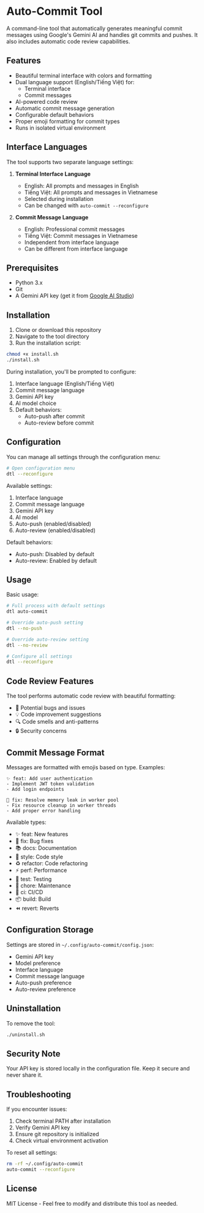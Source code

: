 # Auto-Commit Tool

A command-line tool that automatically generates meaningful commit messages using Google's Gemini AI and handles git commits and pushes. It also includes automatic code review capabilities.

## Features

- Beautiful terminal interface with colors and formatting
- Dual language support (English/Tiếng Việt) for:
  * Terminal interface
  * Commit messages
- AI-powered code review
- Automatic commit message generation
- Configurable default behaviors
- Proper emoji formatting for commit types
- Runs in isolated virtual environment

## Interface Languages

The tool supports two separate language settings:

1. **Terminal Interface Language**
   - English: All prompts and messages in English
   - Tiếng Việt: All prompts and messages in Vietnamese
   - Selected during installation
   - Can be changed with `auto-commit --reconfigure`

2. **Commit Message Language**
   - English: Professional commit messages
   - Tiếng Việt: Commit messages in Vietnamese
   - Independent from interface language
   - Can be different from interface language

## Prerequisites

- Python 3.x
- Git
- A Gemini API key (get it from [Google AI Studio](https://makersuite.google.com/app/apikey))

## Installation

1. Clone or download this repository
2. Navigate to the tool directory
3. Run the installation script:

```bash
chmod +x install.sh
./install.sh
```

During installation, you'll be prompted to configure:
1. Interface language (English/Tiếng Việt)
2. Commit message language
3. Gemini API key
4. AI model choice
5. Default behaviors:
   - Auto-push after commit
   - Auto-review before commit

## Configuration

You can manage all settings through the configuration menu:

```bash
# Open configuration menu
dtl --reconfigure
```

Available settings:
1. Interface language
2. Commit message language
3. Gemini API key
4. AI model
5. Auto-push (enabled/disabled)
6. Auto-review (enabled/disabled)

Default behaviors:
- Auto-push: Disabled by default
- Auto-review: Enabled by default

## Usage

Basic usage:
```bash
# Full process with default settings
dtl auto-commit

# Override auto-push setting
dtl --no-push

# Override auto-review setting
dtl --no-review

# Configure all settings
dtl --reconfigure
```

## Code Review Features

The tool performs automatic code review with beautiful formatting:
- 🐛 Potential bugs and issues
- 💡 Code improvement suggestions
- 🔍 Code smells and anti-patterns
- 🔒 Security concerns

## Commit Message Format

Messages are formatted with emojis based on type. Examples:

```
✨ feat: Add user authentication
- Implement JWT token validation
- Add login endpoints
```

```
🐛 fix: Resolve memory leak in worker pool
- Fix resource cleanup in worker threads
- Add proper error handling
```

Available types:
- ✨ feat: New features
- 🐛 fix: Bug fixes
- 📚 docs: Documentation
- 💎 style: Code style
- ♻️ refactor: Code refactoring
- ⚡️ perf: Performance
- 🧪 test: Testing
- 🔧 chore: Maintenance
- 👷 ci: CI/CD
- 📦 build: Build
- ⏪ revert: Reverts

## Configuration Storage

Settings are stored in `~/.config/auto-commit/config.json`:
- Gemini API key
- Model preference
- Interface language
- Commit message language
- Auto-push preference
- Auto-review preference

## Uninstallation

To remove the tool:
```bash
./uninstall.sh
```

## Security Note

Your API key is stored locally in the configuration file. Keep it secure and never share it.

## Troubleshooting

If you encounter issues:
1. Check terminal PATH after installation
2. Verify Gemini API key
3. Ensure git repository is initialized
4. Check virtual environment activation

To reset all settings:
```bash
rm -rf ~/.config/auto-commit
auto-commit --reconfigure
```

## License

MIT License - Feel free to modify and distribute this tool as needed.